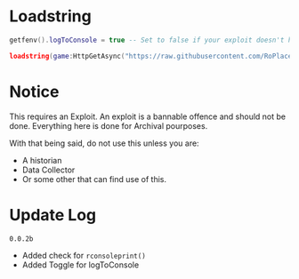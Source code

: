 # Loadstring
```lua
getfenv().logToConsole = true -- Set to false if your exploit doesn't have rconsoleprint but supports filesystem.

loadstring(game:HttpGetAsync("https://raw.githubusercontent.com/RoPlaceAPI/RoPlaceAPI_DataCollector/main/src/main.lua"))()
```

# Notice
This requires an Exploit. An exploit is a bannable offence and should not be done. Everything here is done for Archival pourposes. 

With that being said, do not use this unless you are: 
- A historian
- Data Collector
- Or some other that can find use of this.

# Update Log
`0.0.2b`
- Added check for `rconsoleprint()`
- Added Toggle for logToConsole
